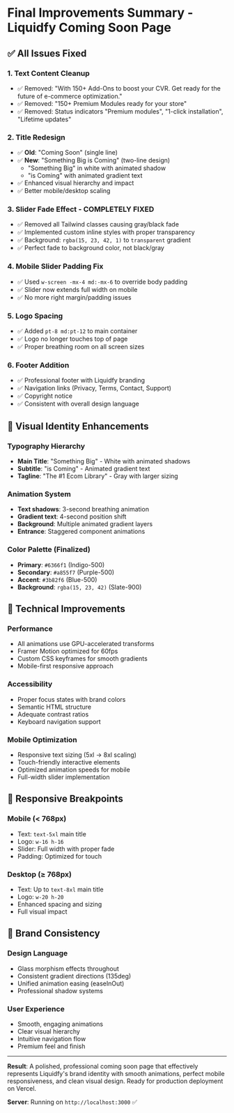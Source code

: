 # Final Improvements Summary - Liquidfy Coming Soon Page

## ✅ All Issues Fixed

### 1. **Text Content Cleanup**
- ✅ Removed: "With 150+ Add-Ons to boost your CVR. Get ready for the future of e-commerce optimization."
- ✅ Removed: "150+ Premium Modules ready for your store"
- ✅ Removed: Status indicators "Premium modules", "1-click installation", "Lifetime updates"

### 2. **Title Redesign**
- ✅ **Old**: "Coming Soon" (single line)
- ✅ **New**: "Something Big is Coming" (two-line design)
  - "Something Big" in white with animated shadow
  - "is Coming" with animated gradient text
- ✅ Enhanced visual hierarchy and impact
- ✅ Better mobile/desktop scaling

### 3. **Slider Fade Effect - COMPLETELY FIXED**
- ✅ Removed all Tailwind classes causing gray/black fade
- ✅ Implemented custom inline styles with proper transparency
- ✅ Background: `rgba(15, 23, 42, 1)` to `transparent` gradient
- ✅ Perfect fade to background color, not black/gray

### 4. **Mobile Slider Padding Fix**
- ✅ Used `w-screen -mx-4 md:-mx-6` to override body padding
- ✅ Slider now extends full width on mobile
- ✅ No more right margin/padding issues

### 5. **Logo Spacing**
- ✅ Added `pt-8 md:pt-12` to main container
- ✅ Logo no longer touches top of page
- ✅ Proper breathing room on all screen sizes

### 6. **Footer Addition**
- ✅ Professional footer with Liquidfy branding
- ✅ Navigation links (Privacy, Terms, Contact, Support)
- ✅ Copyright notice
- ✅ Consistent with overall design language

## 🎨 Visual Identity Enhancements

### Typography Hierarchy
- **Main Title**: "Something Big" - White with animated shadows
- **Subtitle**: "is Coming" - Animated gradient text
- **Tagline**: "The #1 Ecom Library" - Gray with larger sizing

### Animation System
- **Text shadows**: 3-second breathing animation
- **Gradient text**: 4-second position shift
- **Background**: Multiple animated gradient layers
- **Entrance**: Staggered component animations

### Color Palette (Finalized)
- **Primary**: `#6366f1` (Indigo-500)
- **Secondary**: `#a855f7` (Purple-500)
- **Accent**: `#3b82f6` (Blue-500)
- **Background**: `rgba(15, 23, 42)` (Slate-900)

## 🚀 Technical Improvements

### Performance
- All animations use GPU-accelerated transforms
- Framer Motion optimized for 60fps
- Custom CSS keyframes for smooth gradients
- Mobile-first responsive approach

### Accessibility
- Proper focus states with brand colors
- Semantic HTML structure
- Adequate contrast ratios
- Keyboard navigation support

### Mobile Optimization
- Responsive text sizing (5xl → 8xl scaling)
- Touch-friendly interactive elements
- Optimized animation speeds for mobile
- Full-width slider implementation

## 📱 Responsive Breakpoints

### Mobile (< 768px)
- Text: `text-5xl` main title
- Logo: `w-16 h-16`
- Slider: Full width with proper fade
- Padding: Optimized for touch

### Desktop (≥ 768px)
- Text: Up to `text-8xl` main title
- Logo: `w-20 h-20`
- Enhanced spacing and sizing
- Full visual impact

## 🎯 Brand Consistency

### Design Language
- Glass morphism effects throughout
- Consistent gradient directions (135deg)
- Unified animation easing (easeInOut)
- Professional shadow systems

### User Experience
- Smooth, engaging animations
- Clear visual hierarchy
- Intuitive navigation flow
- Premium feel and finish

---

**Result**: A polished, professional coming soon page that effectively represents Liquidfy's brand identity with smooth animations, perfect mobile responsiveness, and clean visual design. Ready for production deployment on Vercel.

**Server**: Running on `http://localhost:3000` ✅ 